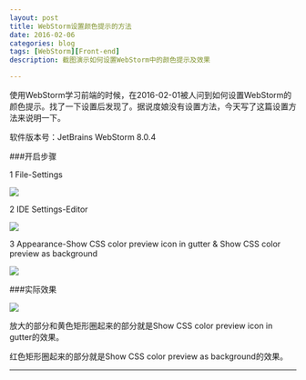 ```yaml
---
layout: post
title: WebStorm设置颜色提示的方法
date: 2016-02-06
categories: blog
tags: [WebStorm][Front-end]
description: 截图演示如何设置WebStorm中的颜色提示及效果

---
```


使用WebStorm学习前端的时候，在2016-02-01被人问到如何设置WebStorm的颜色提示。找了一下设置后发现了。据说度娘没有设置方法，今天写了这篇设置方法来说明一下。

软件版本号：JetBrains WebStorm 8.0.4

###开启步骤

1 File-Settings

![](http://7xqvz5.com1.z0.glb.clouddn.com/image/20170206_WebStorm_Color_Indicate_1.png)

2 IDE Settings-Editor

![](http://7xqvz5.com1.z0.glb.clouddn.com/image/20170206_WebStorm_Color_Indicate_2.png)

3 Appearance-Show CSS color preview icon in gutter & Show CSS color preview as background

![](http://7xqvz5.com1.z0.glb.clouddn.com/image/20170206_WebStorm_Color_Indicate_3.png)

###实际效果

![](http://7xqvz5.com1.z0.glb.clouddn.com/image/20170206_WebStorm_Color_Indicate_4.png)

放大的部分和黄色矩形圈起来的部分就是Show CSS color preview icon in gutter的效果。

红色矩形圈起来的部分就是Show CSS color preview as background的效果。

---

